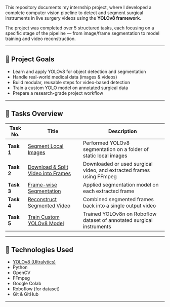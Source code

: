 This repository documents my internship project, where I developed a complete computer vision pipeline to detect and segment surgical instruments in live surgery videos using the **YOLOv8 framework**.

The project was completed over 5 structured tasks, each focusing on a specific stage of the pipeline — from image/frame segmentation to model training and video reconstruction.

---

## 📌 Project Goals

- Learn and apply YOLOv8 for object detection and segmentation
- Handle real-world medical data (images & videos)
- Build modular, reusable steps for video-based detection
- Train a custom YOLO model on annotated surgical data
- Prepare a research-grade project workflow

---

## 🧠 Tasks Overview

| Task No. | Title                                   | Description |
|----------|-----------------------------------------|-------------|
| **Task 1** | [Segment Local Images](./Task1_Segmentation_Local_Images) | Performed YOLOv8 segmentation on a folder of static local images |
| **Task 2** | [Download & Split Video into Frames](./Task2_Video_Download_and_Frame_Split) | Downloaded or used surgical video, and extracted frames using FFmpeg |
| **Task 3** | [Frame-wise Segmentation](./Task3_Framewise_Segmentation) | Applied segmentation model on each extracted frame |
| **Task 4** | [Reconstruct Segmented Video](./Task4_Reconstruct_Segmented_Video) | Combined segmented frames back into a single output video |
| **Task 5** | [Train Custom YOLOv8 Model](./Task5_Model_Training_Surgical_Instrument_Detection) | Trained YOLOv8n on Roboflow dataset of annotated surgical instruments |

---

## 🧪 Technologies Used

- [YOLOv8 (Ultralytics)](https://github.com/ultralytics/ultralytics)
- Python
- OpenCV
- FFmpeg
- Google Colab
- Roboflow (for dataset)
- Git & GitHub

---
